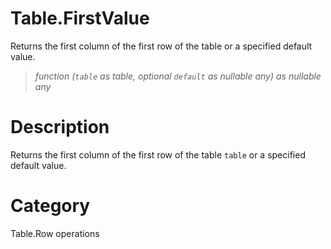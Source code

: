 ﻿# Table.FirstValue
Returns the first column of the first row of the table or a specified default value.
> _function (<code>table</code> as table, optional <code>default</code> as nullable any) as nullable any_
# Description 
Returns the first column of the first row of the table <code>table</code> or a specified default value.

# Category 
Table.Row operations
